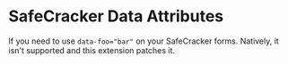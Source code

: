 # SafeCracker Data Attributes

If you need to use `data-foo="bar"` on your SafeCracker forms. Natively, it isn't supported and this extension patches it.